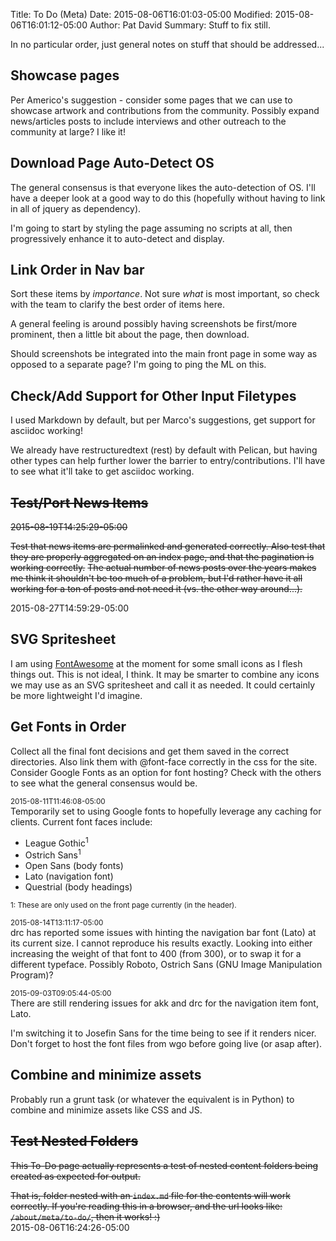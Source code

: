 Title: To Do (Meta)
Date: 2015-08-06T16:01:03-05:00
Modified: 2015-08-06T16:01:12-05:00
Author: Pat David
Summary: Stuff to fix still.

In no particular order, just general notes on stuff that should be addressed...

## Showcase pages

Per Americo's suggestion - consider some pages that we can use to showcase artwork and contributions from the community.
Possibly expand news/articles posts to include interviews and other outreach to the community at large?  I like it!

## Download Page Auto-Detect OS

The general consensus is that everyone likes the auto-detection of OS.
I'll have a deeper look at a good way to do this (hopefully without having to link in all of jquery as dependency).

I'm going to start by styling the page assuming no scripts at all, then progressively enhance it to auto-detect and display.


## Link Order in Nav bar

Sort these items by *importance*.
Not sure *what* is most important, so check with the team to clarify the best order of items here.

A general feeling is around possibly having screenshots be first/more prominent, then a little bit about the page, then download.

Should screenshots be integrated into the main front page in some way as opposed to a separate page?  I'm going to ping the ML on this.


## Check/Add Support for Other Input Filetypes

I used Markdown by default, but per Marco's suggestions, get support for asciidoc working!

We already have restructuredtext (rest) by default with Pelican, but having other types can help further lower the 
barrier to entry/contributions.  I'll have to see what it'll take to get asciidoc working.


## <del>Test/Port News Items</del>

<del>2015-08-19T14:25:29-05:00</del>

<del>
Test that news items are permalinked and generated correctly.
Also test that they are properly aggregated on an index page, and that the 
pagination is working correctly.</del>

<del>
The actual number of news posts over the years makes me think it shouldn't be too much of a problem,
but I'd rather have it all working for a ton of posts and not need it (vs. the other way around...).
</del>

2015-08-27T14:59:29-05:00

## SVG Spritesheet

I am using [FontAwesome] at the moment for some small icons as I flesh things out.
This is not ideal, I think.
It may be smarter to combine any icons we may use as an SVG spritesheet and call it as needed.
It could certainly be more lightweight I'd imagine.


## Get Fonts in Order

Collect all the final font decisions and get them saved in the correct directories.
Also link them with @font-face correctly in the css for the site.
Consider Google Fonts as an option for font hosting?
Check with the others to see what the general consensus would be.

<small>2015-08-11T11:46:08-05:00</small>  
Temporarily set to using Google fonts to hopefully leverage any caching for clients.
Current font faces include:

* League Gothic<sup>1</sup>
* Ostrich Sans<sup>1</sup>
* Open Sans (body fonts)
* Lato (navigation font)
* Questrial (body headings)

<small>1: These are only used on the front page currently (in the header).</small>

<small>2015-08-14T13:11:17-05:00</small>  
drc has reported some issues with hinting the navigation bar font (Lato) at its current size.
I cannot reproduce his results exactly.
Looking into either increasing the weight of that font to 400 (from 300), or to swap it for a different typeface.
Possibly Roboto, Ostrich Sans (GNU Image Manipulation Program)?

<small>2015-09-03T09:05:44-05:00</small>  
There are still rendering issues for akk and drc for the navigation item font, Lato.

I'm switching it to Josefin Sans for the time being to see if it renders nicer.
Don't forget to host the font files from wgo before going live (or asap after).


## Combine and minimize assets

Probably run a grunt task (or whatever the equivalent is in Python) to combine and minimize assets like CSS and JS.


## <strike>Test Nested Folders</strike>

<strike>This To-Do page actually represents a test of nested content folders being created as expected for output.

That is, folder nested with an `index.md` file for the contents will work correctly.
If you're reading this in a browser, and the url looks like: `/about/meta/to-do/`, then it works! :)
</strike>  
2015-08-06T16:24:26-05:00


[FontAwesome]: http://fortawesome.github.io/Font-Awesome/
